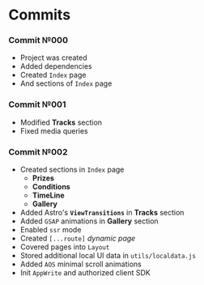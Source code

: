 # Commits

### Commit №000 

- Project was created
- Added dependencies
- Created `Index` page
- And sections of `Index` page

### Commit №001

- Modified **Tracks** section
- Fixed media queries

### Commit №002

- Created sections in `Index` page
  - **Prizes**
  - **Conditions**
  - **TimeLine**
  - **Gallery**
- Added  Astro's **`ViewTransitions`** in  **Tracks** section
- Added `GSAP` animations in **Gallery** section
- Enabled `ssr` mode
- Created `[...route]` _dynamic page_ 
- Covered pages into `Layout`
- Stored additional local UI data in `utils/localdata.js`
- Added `AOS` minimal scroll animations
- Init `AppWrite` and authorized client SDK